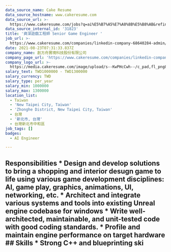 ```yaml
---
data_source_name: Cake Resume
data_source_hostname: www.cakeresume.com
data_source_url: >-
  https://www.cakeresume.com/jobs?q=ai%E5%B7%A5%E7%A8%8B%E5%B8%AB&refinementList%5Blang_[…]y_type%5D=per_year&range%5Bsalary_range%5D%5Bmin%5D=1000000
data_source_internal_id: '31823'
title: '資深遊戲工程師 Senior Game Engineer '
job_url: >-
  https://www.cakeresume.com/companies/linkedin-company-68640284-admin/jobs/senior-game-engineer-391c77
date: 2021-08-23T07:31:33.837Z
company_name: 創方舟實境科技股份有限公司
company_page_url: 'https://www.cakeresume.com/companies/linkedin-company-68640284-admin'
company_logo_url: >-
  https://media.cakeresume.com/image/upload/s--KwPHcCwh--/c_pad,fl_png8,h_200,w_200/v1601346235/xxscgjkhcoibowpwjoup.png
salary_text: TWD1000000 - TWD1300000
salary_currency: TWD
salary_type: per_year
salary_min: 1000000
salary_max: 1300000
location_list:
  - Taiwan
  - 'New Taipei City, Taiwan'
  - 'Zhonghe District, New Taipei City, Taiwan'
  - 台灣
  - '新北市, 台灣'
  - 台灣新北市中和區
job_tags: []
badges:
  - AI Engineer

---
```


## Responsibilities * Design and develop solutions to bring a shopping and interior desugn game to life using various game development disciplines: AI, game play, graphics, animations, UI, networking, etc. * Architect and integrate various systems and tools into existing Unreal engine codebase for windows * Write well-architected, maintainable, and unit-tested code with good coding standards. * Profile and maintain engine performance on target hardware ## Skills * Strong C++ and blueprinting ski